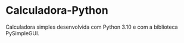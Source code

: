 # Calculadora-Python

Calculadora simples desenvolvida com Python 3.10 e com a biblioteca PySimpleGUI. 
